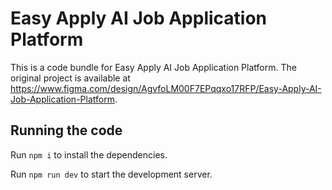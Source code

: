 
  # Easy Apply AI Job Application Platform

  This is a code bundle for Easy Apply AI Job Application Platform. The original project is available at https://www.figma.com/design/AgvfoLM00F7EPqqxo17RFP/Easy-Apply-AI-Job-Application-Platform.

  ## Running the code

  Run `npm i` to install the dependencies.

  Run `npm run dev` to start the development server.
  